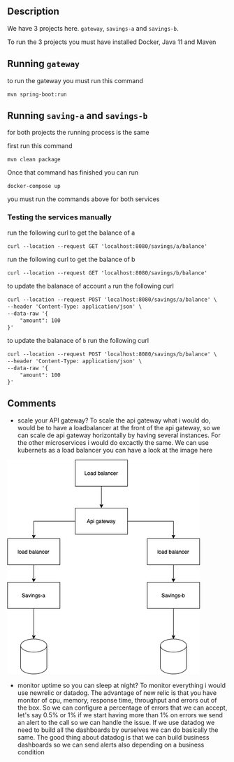 ## Description
We have 3 projects here. `gateway`, `savings-a` and `savings-b`. 

To run the 3 projects you must have installed Docker, Java 11 and Maven

## Running `gateway`
to run the gateway you must run this command 
```
mvn spring-boot:run
```

## Running `saving-a` and `savings-b`
for both projects the running process is the same

first run this command 
```
mvn clean package
```

Once that command has finished you can run 
```
docker-compose up 
```

you must run the commands above for both services

### Testing the services manually 
run the following curl to get the balance of a 
```
curl --location --request GET 'localhost:8080/savings/a/balance'
```

run the following curl to get the balance of b
```
curl --location --request GET 'localhost:8080/savings/b/balance'
```

to update the balanace of account `a` run the following curl
```
curl --location --request POST 'localhost:8080/savings/a/balance' \
--header 'Content-Type: application/json' \
--data-raw '{
    "amount": 100
}'
```

to update the balanace of `b` run the following curl
```
curl --location --request POST 'localhost:8080/savings/b/balance' \
--header 'Content-Type: application/json' \
--data-raw '{
    "amount": 100
}'
```

## Comments
* scale your API gateway?
To scale the api gateway what i would do, would be to have a loadbalancer at the front of the api gateway, so we can scale de api gateway horizontally by having several instances. For the other microservices i would do excactly the same. We can use kubernets as a load balancer
you can have a look at the image here

![Alt text](kadmost-test.png?raw=true "Scale api gateway")

* monitor uptime so you can sleep at night?
To monitor everything i would use newrelic or datadog. The advantage of new relic is that you have monitor of cpu, memory, response time, throughput and errors out of the box. So we can configure a percentage of errors that we can accept, let's say 0.5% or 1% if we start having more than 1% on errors we send an alert to the call so we can handle the issue. If we use datadog we need to build all the dashboards by ourselves we can do basically the same. The good thing about datadog is that we can build business dashboards so we can send alerts also depending on a business condition





